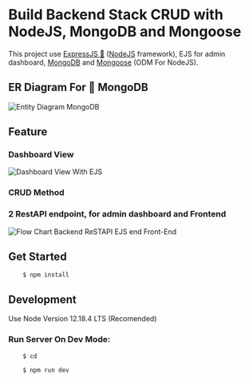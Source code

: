 # Build Backend Stack CRUD with NodeJS, MongoDB and Mongoose

This project use [ExpressJS 🚀](https://expressjs.com) ([NodeJS](https://nodejs.org) framework), EJS for admin dashboard, [MongoDB](https://mongodb.com) and [Mongoose](https://mongoosejs.com/) (ODM For NodeJS).

## ER Diagram For 🌱 MongoDB

![Entity Diagram MongoDB](https://res.cloudinary.com/dsv9w1ey3/image/upload/v1602518877/github-images/Challange_Ch_6_Entity_Diagram_z7jldc.png)

## Feature

### Dashboard View

![Dashboard View With EJS](https://res.cloudinary.com/dsv9w1ey3/image/upload/v1602516872/github-images/dashboard-admin-expressjs-mongodb-ejs_ayox7l.png)

### CRUD Method

### 2 RestAPI endpoint, for admin dashboard and Frontend

![Flow Chart Backend ReSTAPI EJS end Front-End](https://res.cloudinary.com/dsv9w1ey3/image/upload/v1602142703/github-images/Flow_Chart_Admin_Dashboard_Challenge_Chapter_6_dc01be.png)

## Get Started

        $ npm install

## Development

Use Node Version 12.18.4 LTS (Recomended)

### Run Server On Dev Mode:

        $ cd

        $ npm run dev

